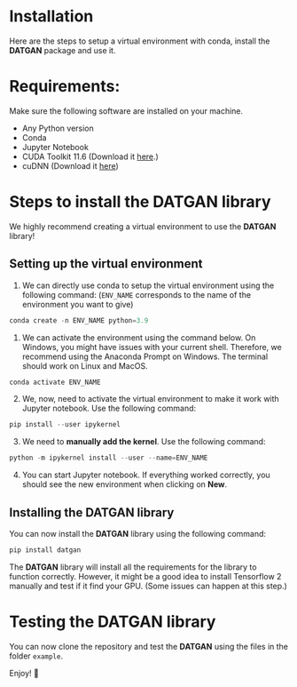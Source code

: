 # Installation

Here are the steps to setup a virtual environment with conda, install the **DATGAN** package and use it.

# Requirements:

Make sure the following software are installed on your machine.

- Any Python version
- Conda
- Jupyter Notebook
- CUDA Toolkit 11.6 (Download it [here](https://developer.nvidia.com/cuda-downloads).)
- cuDNN (Download it [here](https://developer.nvidia.com/cudnn))

# Steps to install the DATGAN library

We highly recommend creating a virtual environment to use the **DATGAN** library!

## Setting up the virtual environment

1. We can directly use conda to setup the virtual environment using the following command: (`ENV_NAME` corresponds to 
   the name of the environment you want to give)

```python
conda create -n ENV_NAME python=3.9
```

1. We can activate the environment using the command below. On Windows, you might have issues with your current shell. 
   Therefore, we recommend using the Anaconda Prompt on Windows. The terminal should work on Linux and MacOS.

```python
conda activate ENV_NAME
```

2. We, now, need to activate the virtual environment to make it work with Jupyter notebook. Use the following command:

```python
pip install --user ipykernel
```

3. We need to **manually add the kernel**. Use the following command:

```python
python -m ipykernel install --user --name=ENV_NAME
```

4. You can start Jupyter notebook. If everything worked correctly, you should see the new environment when clicking on **New**.

## Installing the DATGAN library

You can now install the **DATGAN** library using the following command:

```python
pip install datgan
```

The **DATGAN** library will install all the requirements for the library to function correctly. However, it might be a 
good idea to install Tensorflow 2 manually and test if it find your GPU. (Some issues can happen at this step.)

# Testing the DATGAN library

You can now clone the repository and test the **DATGAN** using the files in the folder `example`. 

Enjoy! 🥳